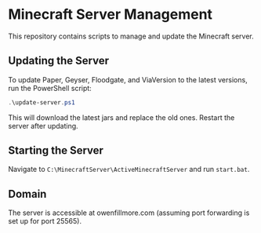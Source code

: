 # Minecraft Server Management

This repository contains scripts to manage and update the Minecraft server.

## Updating the Server

To update Paper, Geyser, Floodgate, and ViaVersion to the latest versions, run the PowerShell script:

```powershell
.\update-server.ps1
```

This will download the latest jars and replace the old ones. Restart the server after updating.

## Starting the Server

Navigate to `C:\MinecraftServer\ActiveMinecraftServer` and run `start.bat`.

## Domain

The server is accessible at owenfillmore.com (assuming port forwarding is set up for port 25565).